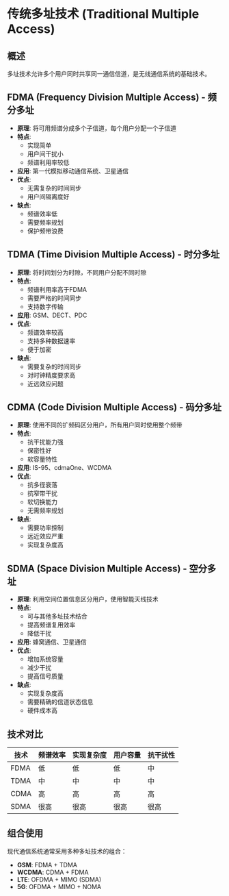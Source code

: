 # 传统多址技术 (Traditional Multiple Access)

## 概述
多址技术允许多个用户同时共享同一通信信道，是无线通信系统的基础技术。

## FDMA (Frequency Division Multiple Access) - 频分多址
- **原理**: 将可用频谱分成多个子信道，每个用户分配一个子信道
- **特点**: 
  - 实现简单
  - 用户间干扰小
  - 频谱利用率较低
- **应用**: 第一代模拟移动通信系统、卫星通信
- **优点**: 
  - 无需复杂的时间同步
  - 用户间隔离度好
- **缺点**: 
  - 频谱效率低
  - 需要频率规划
  - 保护频带浪费

## TDMA (Time Division Multiple Access) - 时分多址
- **原理**: 将时间划分为时隙，不同用户分配不同时隙
- **特点**: 
  - 频谱利用率高于FDMA
  - 需要严格的时间同步
  - 支持数字传输
- **应用**: GSM、DECT、PDC
- **优点**: 
  - 频谱效率较高
  - 支持多种数据速率
  - 便于加密
- **缺点**: 
  - 需要复杂的时间同步
  - 对时钟精度要求高
  - 近远效应问题

## CDMA (Code Division Multiple Access) - 码分多址
- **原理**: 使用不同的扩频码区分用户，所有用户同时使用整个频带
- **特点**: 
  - 抗干扰能力强
  - 保密性好
  - 软容量特性
- **应用**: IS-95、cdmaOne、WCDMA
- **优点**: 
  - 抗多径衰落
  - 抗窄带干扰
  - 软切换能力
  - 无需频率规划
- **缺点**: 
  - 需要功率控制
  - 远近效应严重
  - 实现复杂度高

## SDMA (Space Division Multiple Access) - 空分多址
- **原理**: 利用空间位置信息区分用户，使用智能天线技术
- **特点**: 
  - 可与其他多址技术结合
  - 提高频谱复用效率
  - 降低干扰
- **应用**: 蜂窝通信、卫星通信
- **优点**: 
  - 增加系统容量
  - 减少干扰
  - 提高信号质量
- **缺点**: 
  - 实现复杂度高
  - 需要精确的信道状态信息
  - 硬件成本高

## 技术对比
| 技术 | 频谱效率 | 实现复杂度 | 用户容量 | 抗干扰性 |
|------|----------|------------|----------|----------|
| FDMA | 低 | 低 | 低 | 中 |
| TDMA | 中 | 中 | 中 | 中 |
| CDMA | 高 | 高 | 高 | 高 |
| SDMA | 很高 | 很高 | 很高 | 很高 |

## 组合使用
现代通信系统通常采用多种多址技术的组合：
- **GSM**: FDMA + TDMA
- **WCDMA**: CDMA + FDMA
- **LTE**: OFDMA + MIMO (SDMA)
- **5G**: OFDMA + MIMO + NOMA 